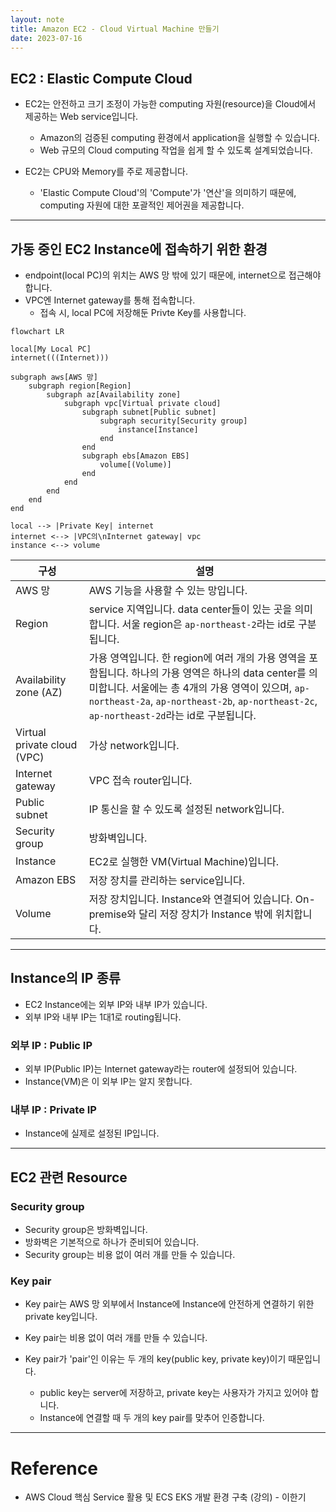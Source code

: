 ```yaml
---
layout: note
title: Amazon EC2 - Cloud Virtual Machine 만들기
date: 2023-07-16
---
```





## EC2 : Elastic Compute Cloud

- EC2는 안전하고 크기 조정이 가능한 computing 자원(resource)을 Cloud에서 제공하는 Web service입니다.
    - Amazon의 검증된 computing 환경에서 application을 실행할 수 있습니다.
    - Web 규모의 Cloud computing 작업을 쉽게 할 수 있도록 설계되었습니다.

- EC2는 CPU와 Memory를 주로 제공합니다.
    - 'Elastic Compute Cloud'의 'Compute'가 '연산'을 의미하기 때문에, computing 자원에 대한 포괄적인 제어권을 제공합니다.




---




## 가동 중인 EC2 Instance에 접속하기 위한 환경

- endpoint(local PC)의 위치는 AWS 망 밖에 있기 때문에, internet으로 접근해야 합니다.
- VPC엔 Internet gateway를 통해 접속합니다.
    - 접속 시, local PC에 저장해둔 Privte Key를 사용합니다.

```mermaid
flowchart LR

local[My Local PC]
internet(((Internet)))

subgraph aws[AWS 망]
    subgraph region[Region]
        subgraph az[Availability zone]
            subgraph vpc[Virtual private cloud]
                subgraph subnet[Public subnet]
                    subgraph security[Security group]
                        instance[Instance]
                    end
                end
                subgraph ebs[Amazon EBS]
                    volume[(Volume)]
                end
            end
        end
    end
end

local --> |Private Key| internet
internet <--> |VPC의\nInternet gateway| vpc
instance <--> volume
```

| 구성 | 설명 |
| --- | --- |
| AWS 망 | AWS 기능을 사용할 수 있는 망입니다. |
| Region | service 지역입니다. data center들이 있는 곳을 의미합니다. 서울 region은 `ap-northeast-2`라는 id로 구분됩니다. |
| Availability zone (AZ) | 가용 영역입니다. 한 region에 여러 개의 가용 영역을 포함됩니다. 하나의 가용 영역은 하나의 data center를 의미합니다. 서울에는 총 4개의 가용 영역이 있으며, `ap-northeast-2a`, `ap-northeast-2b`, `ap-northeast-2c`, `ap-northeast-2d`라는 id로 구분됩니다. |
| Virtual private cloud (VPC) | 가상 network입니다. |
| Internet gateway | VPC 접속 router입니다. |
| Public subnet | IP 통신을 할 수 있도록 설정된 network입니다. |
| Security group | 방화벽입니다. |
| Instance | EC2로 실행한 VM(Virtual Machine)입니다. |
| Amazon EBS | 저장 장치를 관리하는 service입니다. |
| Volume | 저장 장치입니다. Instance와 연결되어 있습니다. On-premise와 달리 저장 장치가 Instance 밖에 위치합니다. |




---




## Instance의 IP 종류

- EC2 Instance에는 외부 IP와 내부 IP가 있습니다.
- 외부 IP와 내부 IP는 1대1로 routing됩니다.


### 외부 IP : Public IP

- 외부 IP(Public IP)는 Internet gateway라는 router에 설정되어 있습니다.
- Instance(VM)은 이 외부 IP는 알지 못합니다.


### 내부 IP : Private IP

- Instance에 실제로 설정된 IP입니다.




---




## EC2 관련 Resource


### Security group

- Security group은 방화벽입니다.
- 방화벽은 기본적으로 하나가 준비되어 있습니다.
- Security group는 비용 없이 여러 개를 만들 수 있습니다.


### Key pair

- Key pair는 AWS 망 외부에서 Instance에 Instance에 안전하게 연결하기 위한 private key입니다.
- Key pair는 비용 없이 여러 개를 만들 수 있습니다.

- Key pair가 'pair'인 이유는 두 개의 key(public key, private key)이기 때문입니다.
    - public key는 server에 저장하고, private key는 사용자가 가지고 있어야 합니다.
    - Instance에 연결할 때 두 개의 key pair를 맞추어 인증합니다.




---




# Reference

- AWS Cloud 핵심 Service 활용 및 ECS EKS 개발 환경 구축 (강의) - 이한기
